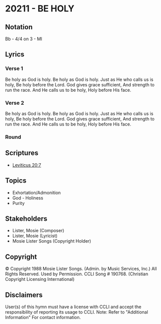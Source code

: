 # 20211 - BE HOLY

## Notation

Bb - 4/4 on 3 - MI

## Lyrics

### Verse 1

Be holy as God is holy. Be holy as God is holy. Just as He who calls us is holy, Be holy before the Lord. God gives grace sufficient, And strength to run the race.  And He calls us to be holy, Holy before His face.

### Verse 2

Be holy as God is holy. Be holy as God is holy. Just as He who calls us is holy, Be holy before the Lord. God gives grace sufficient, And strength to run the race.  And He calls us to be holy, Holy before His face. 

### Round




## Scriptures

- [Leviticus 20:7](https://www.biblegateway.com/passage/?search=Leviticus%2020%3A7)

## Topics

- Exhortation/Admonition
- God - Holiness
- Purity

## Stakeholders

- Lister, Mosie (Composer)
- Lister, Mosie (Lyricist)
- Mosie Lister Songs (Copyright Holder)

## Copyright

© Copyright 1988 Mosie Lister Songs. (Admin. by Music Services, Inc.) All Rights Reserved. Used by Permission. CCLI Song # 190768.
(Christian Copyright Licensing International)

## Disclaimers

User(s) of this hymn must have a license with CCLI and accept the responsibility of reporting its usage to CCLI.
Note: Refer to "Additional Information" For contact information.

